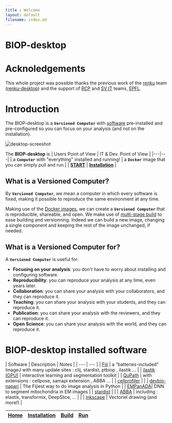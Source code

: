 ```yaml
---
title : Welcome
layout: default
filename: index.md
---
```


# BIOP-desktop 

# Acknoledgements 

This whole project was possible thanks the previous work of the [renku](https://renkulab.io/) team ([renku-desktop](https://renkulab.io/projects/learn-renku/renku-desktop)) and the support of [RCP](https://www.epfl.ch/research/facilities/rcp/) and [SV IT](https://www.epfl.ch/schools/sv/it/) teams, [EPFL](https://www.epfl.ch/en/).


# Introduction

The BIOP-desktop is a **`Versioned Computer`** with [software]() pre-installed and pre-configured so you can focus on your analysis (and not on the installation).

![desktop-screeshot](/resources/BIOP-desktop.png)

The **BIOP-desktop** is 
| Users Point of View | IT & Dev. Point of View |
|---|---|
| a **`Computer`** with "everything" installed and running! | a **`Docker`** image that you can simply pull and run |
| [**START**]() | [**Installation**]() | 


## What is a Versioned Computer?

By **`Versioned Computer`**, we mean a computer in which every software is fixed, making it possible to reproduce the same environment at any time.

Making use of the [Docker images](https://docs.docker.com/manuals/), we can create a **`Versioned Computer`** that is reproducible, shareable, and open.
We make use of [multi-stage build](https://docs.docker.com/build/building/multi-stage/) to ease building and versionning. Indeed we can build a new image, changing a single component and keeping the rest of the image unchanged, if needed.

## What is a Versioned Computer for?

A **`Versioned Computer`** is useful for:
- **Focusing on your analysis**: you don't have to worry about installing and configuring software.
- **Reproducibility**: you can reproduce your analysis at any time, even years later.
- **Collaboration**: you can share your analysis with your collaborators, and they can reproduce it.
- **Teaching**: you can share your analysis with your students, and they can reproduce it.
- **Publication**: you can share your analysis with the reviewers, and they can reproduce it.
- **Open Science**: you can share your analysis with the world, and they can reproduce it.

# BIOP-desktop installed software

| Software | Description | Notes | 
| --- | --- |
| [Fiji](https://fiji.sc/) | a “batteries-included” ImageJ  with many update sites : clij, stardist, ptbiop , ilastik … |
| [ilastik (GPU)](https://www.ilastik.org/) | interactive learning and segmentation toolkit | 
| [QuPath](https://qupath.github.io/) | with extensions : cellpose, samapi extension , ABBA ... |
| [cellprofiler](https://cellprofiler.org/) | |
| [devbio-napari](https://github.com/haesleinhuepf/devbio-napari) | The Fijiest way to do image analysis in Python | 
| [EMPanADA](https://empanada.readthedocs.io/en/latest/)| DNN to segment mitochondria in EM images | 
| [stardist](https://github.com/stardist/stardist) | |
| [ABBA](https://biop.github.io/ijp-imagetoatlas/) | including : elastix, transformix, DeepSlice, ... | | 
| [inkscape](https://inkscape.org/) |  Vectoriel drawing (and more!) | 


 | [Home](/index.md)| [Installation](/installation.md) | [Build](/build.md) | [Run](/run.md) |
 |---|---|---|---|